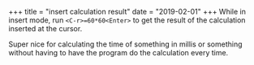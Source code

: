 +++
title = "insert calculation result"
date = "2019-02-01"
+++
While in insert mode, run `<C-r>=60*60<Enter>` to get the result of the calculation inserted at the cursor.

Super nice for calculating the time of something in millis or something without having to have the program do the calculation every time.
